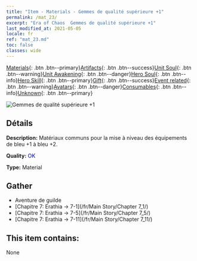 ```yaml
---
title: "Item - Materials - Gemmes de qualité supérieure +1"
permalink: /mat_23/
excerpt: "Era of Chaos  Gemmes de qualité supérieure +1"
last_modified_at: 2021-05-05
locale: fr
ref: "mat_23.md"
toc: false
classes: wide
---
```

 [Materials](/ItemsFR/){: .btn .btn--primary}[Artifacts](/ItemsFR/Artifacts/){: .btn .btn--success}[Unit Soul](/ItemsFR/UnitSoul/){: .btn .btn--warning}[Unit Awakening](/ItemsFR/UnitAwakening/){: .btn .btn--danger}[Hero Soul](/ItemsFR/HeroSoul/){: .btn .btn--info}[Hero Skill](/ItemsFR/HeroSkill/){: .btn .btn--primary}[Gift](/ItemsFR/Gift/){: .btn .btn--success}[Event related](/ItemsFR/Events/){: .btn .btn--warning}[Avatars](/ItemsFR/Avatars/){: .btn .btn--danger}[Consumables](/ItemsFR/Consumables/){: .btn .btn--info}[Unknown](/ItemsFR/Unknown/){: .btn .btn--primary}

 ![Gemmes de qualité supérieure +1](/images/t/i_cailiao_baoshi1.png)

## Détails
 **Description:** Matériaux communs pour la mise à niveau des équipements de bleu +1 à bleu +2.

 **Quality:** <span style="color: #0000CD">OK</span>

 **Type:** Material

## Gather

*    Aventure de guilde 
*    [Chapitre 7: Erathia -> 7-1](/fr/Main Story/Chapter 7_1/) 
*    [Chapitre 7: Erathia -> 7-5](/fr/Main Story/Chapter 7_5/) 
*    [Chapitre 7: Erathia -> 7-11](/fr/Main Story/Chapter 7_11/) 

## This item contains:

  None


